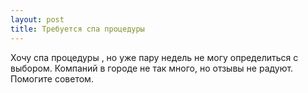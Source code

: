 ```yaml
---
layout: post 
title: Требуется спа процедуры  
--- 
```

Хочу спа процедуры , но уже пару недель не могу определиться с выбором. Компаний в городе не так много, но отзывы не радуют. Помогите советом.